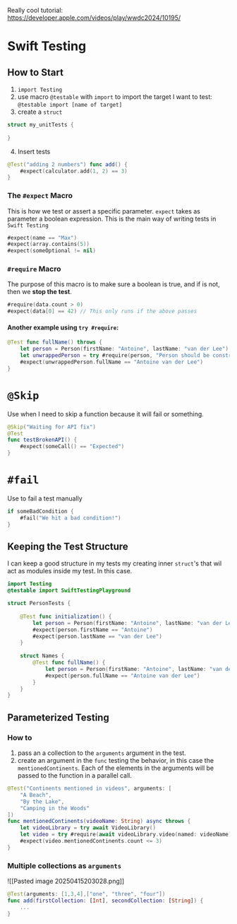 Really cool tutorial: https://developer.apple.com/videos/play/wwdc2024/10195/
# Swift Testing
## How to Start
1. `import Testing`
2. use macro `@testable` with `import` to import the target I want to test:
`@testable import [name of target]`
3. create a `struct`
```swift
struct my_unitTests {
	
}
```
4. Insert tests
```swift
@Test("adding 2 numbers") func add() {
	#expect(calculator.add(1, 2) == 3)
}
```

### The `#expect` Macro
This is how we test or assert a specific parameter. `expect` takes as parameter a boolean expression. This is the main way of writing tests in `Swift Testing`
```swift
#expect(name == "Max")
#expect(array.contains(5))
#expect(someOptional != nil)
```
### `#require` Macro
The purpose of this macro is to make sure a boolean is true, and if is not, then we **stop the test**.
```swift
#require(data.count > 0)
#expect(data[0] == 42) // This only runs if the above passes
```

#### Another example using `try #require`:
```swift
@Test func fullName() throws {
    let person = Person(firstName: "Antoine", lastName: "van der Lee")
    let unwrappedPerson = try #require(person, "Person should be constructed successfully")
    #expect(unwrappedPerson.fullName == "Antoine van der Lee")
}
```
# `@Skip`
Use when I need to skip a function because it will fail or something. 
```swift
@Skip("Waiting for API fix")
@Test
func testBrokenAPI() {
    #expect(someCall() == "Expected")
}

```

# `#fail`
Use to fail a test manually

```swift
if someBadCondition {
    #fail("We hit a bad condition!")
}

```
## Keeping the Test Structure
I can keep a good structure in my tests my creating inner `struct`'s that wil act as modules inside my test. In this case.

```swift
import Testing
@testable import SwiftTestingPlayground

struct PersonTests {
    
    @Test func initialization() {
        let person = Person(firstName: "Antoine", lastName: "van der Lee")
        #expect(person.firstName == "Antoine")
        #expect(person.lastName == "van der Lee")
    }
    
    struct Names {
        @Test func fullName() {
            let person = Person(firstName: "Antoine", lastName: "van der Lee")
            #expect(person.fullName == "Antoine van der Lee")
        }
    }
}
```

## Parameterized Testing
### How to 
1. pass an a collection to the `arguments` argument in the test.
2. create an argument in the `func` testing the behavior, in this case the `mentionedContinents`. Each of the elements in the arguments will be passed to the function in a parallel call. 

```swift
@Test("Continents mentioned in videos", arguments: [
    "A Beach",
    "By the Lake",
    "Camping in the Woods"
])
func mentionedContinents(videoName: String) async throws {
    let videoLibrary = try await VideoLibrary()
    let video = try #require(await videoLibrary.video(named: videoName))
    #expect(video.mentionedContinents.count <= 3)
}
```

### Multiple collections as `arguments`
![[Pasted image 20250415203028.png]]

```swift
@Test(arguments: [1,3,4],["one", "three", "four"])
func add(firstCollection: [Int], secondCollection: [String]) {
	...
}
```

